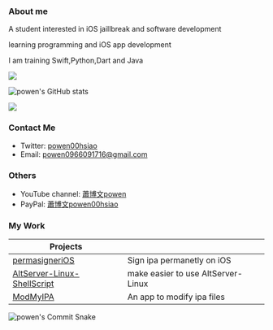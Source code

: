 
### About me 

A student interested in iOS jaillbreak and software development

learning programming and iOS app development

I am training Swift,Python,Dart and Java

<a href="https://www.codewars.com/users/powenn" >
  <img src="https://www.codewars.com/users/powenn/badges/large?logo=true"/>
</a>

![powen's GitHub stats](https://github-readme-stats.vercel.app/api?username=powenn&show_icons=true&theme=tokyonight&count_private=true)

<a href="https://www.credly.com/badges/38c0eed0-d6d5-422d-a2cc-18b44d0df509/public_url" >
  <img src="https://images.credly.com/size/220x220/images/9b0ac7af-f7ac-4938-96a4-2d4805bfe23f/image.png"/>
</a>

### Contact Me
* Twitter: [powen00hsiao](https://twitter.com/powen00hsiao)
* Email: powen0966091716@gmail.com

### Others  
* YouTube channel: [蕭博文powen](https://youtube.com/channel/UC10pdtvFTDo60X-aXvbNy7w)
* PayPal: [蕭博文powen00hsiao](https://www.paypal.com/paypalme/powen00hsiao)

### My Work
| Projects                                                  |                                                                                |
|-----------------------------------------------------------|--------------------------------------------------------------------------------|
| [permasigneriOS](https://github.com/powenn/permasigneriOS)         | Sign ipa permanetly on iOS |
| [AltServer-Linux-ShellScript](https://github.com/powenn/AltServer-Linux-ShellScript)         | make easier to use AltServer-Linux |
| [ModMyIPA](https://github.com/powenn/ModMyIPA)         | An app to modify ipa files |

![powen's Commit Snake](https://github.com/powenn/powenn/blob/output/github-contribution-grid-snake.gif)

 


[1]:https://github.com/powenn/powenn/blob/main/photos/02.gif
